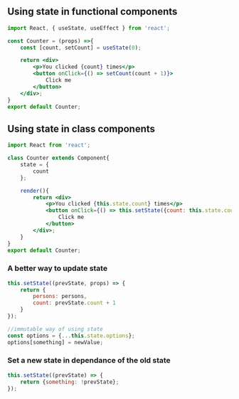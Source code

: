 ## Using state in functional components

```jsx
import React, { useState, useEffect } from 'react';

const Counter = (props) =>{
    const [count, setCount] = useState(0);

    return <div>
        <p>You clicked {count} times</p>
        <button onClick={() => setCount(count + 1)}>
            Click me
        </button>
    </div>;
}
export default Counter;
```

## Using state in class components

```jsx
import React from 'react';

class Counter extends Component{
    state = {
        count
    };

    render(){
        return <div>
            <p>You clicked {this.state.count} times</p>
            <button onClick={() => this.setState({count: this.state.count + 1})}>
                Click me
            </button>
        </div>;
    }
}
export default Counter;
```

### A better way to update state

```jsx
this.setState((prevState, props) => {
	return {
		persons: persons,
		count: prevState.count + 1
	}
});
```
```jsx
//immutable way of using state
const options = {...this.state.options};
options[something] = newValue;
```
### Set a new state in dependance of the old state
```jsx
this.setState((prevState) => {
	return {something: !prevState};
});
```
